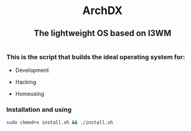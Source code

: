 <div>
    <h1 align="center">ArchDX</h1>
</div>

<div>
<h2 align="center">The lightweight OS based on I3WM</h2>
</div>

<div>
<img alt="" src="https://i.imgur.com/zEppkb4.png">
</div>

### This is the script that builds the ideal operating system for:

- Development

- Hacking

- Homeusing



### Installation and using

```bash
sudo chmod+x install.sh && ./install.sh
```
